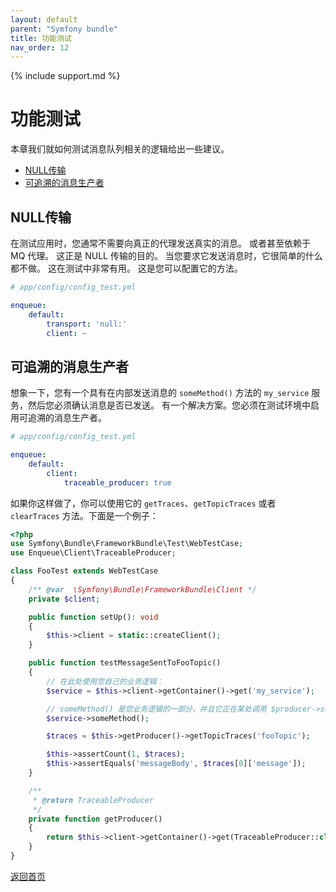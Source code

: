 ```yaml
---
layout: default
parent: "Symfony bundle"
title: 功能测试
nav_order: 12
---
```

{% include support.md %}

# 功能测试

本章我们就如何测试消息队列相关的逻辑给出一些建议。

* [NULL传输](#NULL传输)
* [可追溯的消息生产者](#可追溯的消息生产者)

## NULL传输

在测试应用时，您通常不需要向真正的代理发送真实的消息。
或者甚至依赖于 MQ 代理。
这正是 NULL 传输的目的。
当您要求它发送消息时，它很简单的什么都不做。
这在测试中非常有用。
这是您可以配置它的方法。

```yaml
# app/config/config_test.yml

enqueue:
    default:
        transport: 'null:'
        client: ~
```

## 可追溯的消息生产者

想象一下，您有一个具有在内部发送消息的 `someMethod()` 方法的 `my_service` 服务，然后您必须确认消息是否已发送。
有一个解决方案。您必须在测试环境中启用可追溯的消息生产者。

```yaml
# app/config/config_test.yml

enqueue:
    default:
        client:
            traceable_producer: true
```

如果你这样做了，你可以使用它的 `getTraces`、`getTopicTraces` 或者 `clearTraces` 方法。下面是一个例子：

```php
<?php
use Symfony\Bundle\FrameworkBundle\Test\WebTestCase;
use Enqueue\Client\TraceableProducer;

class FooTest extends WebTestCase
{
    /** @var  \Symfony\Bundle\FrameworkBundle\Client */
    private $client;

    public function setUp(): void
    {
        $this->client = static::createClient();
    }

    public function testMessageSentToFooTopic()
    {
        // 在此处使用您自己的业务逻辑：
        $service = $this->client->getContainer()->get('my_service');

        // someMethod() 是您业务逻辑的一部分，并且它正在某处调用 $producer->send('fooTopic', 'messageBody');
        $service->someMethod();

        $traces = $this->getProducer()->getTopicTraces('fooTopic');

        $this->assertCount(1, $traces);
        $this->assertEquals('messageBody', $traces[0]['message']);
    }

    /**
     * @return TraceableProducer
     */
    private function getProducer()
    {
        return $this->client->getContainer()->get(TraceableProducer::class);
    }
}
```

[返回首页](index.md)